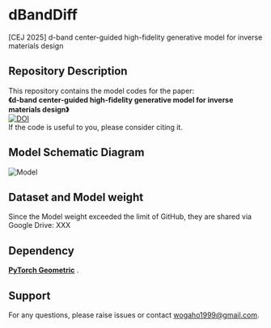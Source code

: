 # dBandDiff
[CEJ 2025] d-band center-guided high-fidelity generative model for inverse materials design

## Repository Description  

This repository contains the model codes for the paper:  
​**​《d-band center-guided high-fidelity generative model for inverse materials design》**  
[![DOI](XXX)](XXX)  
If the code is useful to you, please consider citing it.


## Model Schematic Diagram
![Model](XXX)

## Dataset and Model weight
Since the Model weight exceeded the limit of GitHub, they are shared via Google Drive:
XXX


## Dependency  
**​[PyTorch Geometric](https://github.com/pyg-team/pytorch_geometric)​**​ .  

## Support  
For any questions, please raise issues or contact wogaho1999@gmail.com.
